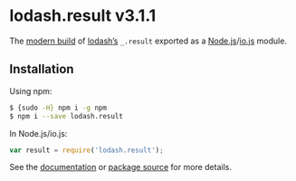 # lodash.result v3.1.1

The [modern build](https://github.com/lodash/lodash/wiki/Build-Differences) of [lodash’s](https://lodash.com/) `_.result` exported as a [Node.js](http://nodejs.org/)/[io.js](https://iojs.org/) module.

## Installation

Using npm:

```bash
$ {sudo -H} npm i -g npm
$ npm i --save lodash.result
```

In Node.js/io.js:

```js
var result = require('lodash.result');
```

See the [documentation](https://lodash.com/docs#result) or [package source](https://github.com/lodash/lodash/blob/3.1.1-npm-packages/lodash.result) for more details.
